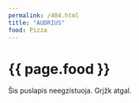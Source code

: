 ```yaml
---
permalink: /404.html
title: "AUDRIUS"
food: Pizza
---
```

<h1>{{ page.food }}</h1>
Šis puslapis neegzistuoja.
Grįžk atgal.
